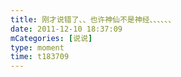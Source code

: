 ```yaml
---
title: 刚才说错了、、也许神仙不是神经、、、、、、
date: 2011-12-10 18:37:09
mCategories: [说说]
type: moment
time: t183709
---
```


